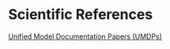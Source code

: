 # Scientific References 

[Unified Model Documentation Papers (UMDPs)](https://code.metoffice.gov.uk/doc/um/latest/umdp.html)
